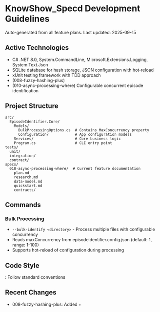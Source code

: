 # KnowShow_Specd Development Guidelines


Auto-generated from all feature plans. Last updated: 2025-09-15

## Active Technologies


- C# .NET 8.0, System.CommandLine, Microsoft.Extensions.Logging, System.Text.Json
- SQLite database for hash storage, JSON configuration with hot-reload
- xUnit testing framework with TDD approach
- (008-fuzzy-hashing-plus)
- (010-async-processing-where) Configurable concurrent episode identification

## Project Structure


```
src/
  EpisodeIdentifier.Core/
    Models/
      BulkProcessingOptions.cs  # Contains MaxConcurrency property
      Configuration/            # App configuration models
    Services/                   # Core business logic
    Program.cs                  # CLI entry point
tests/
  unit/
  integration/
  contract/
specs/
  010-async-processing-where/  # Current feature documentation
    plan.md
    research.md
    data-model.md
    quickstart.md
    contracts/
```


## Commands


### Bulk Processing


- `--bulk-identify <directory>` - Process multiple files with configurable concurrency
- Reads maxConcurrency from episodeidentifier.config.json (default: 1, range: 1-100)
- Supports hot-reload of configuration during processing

## Code Style


: Follow standard conventions

## Recent Changes


- 008-fuzzy-hashing-plus: Added  +

<!-- MANUAL ADDITIONS START -->
<!-- MANUAL ADDITIONS END -->
